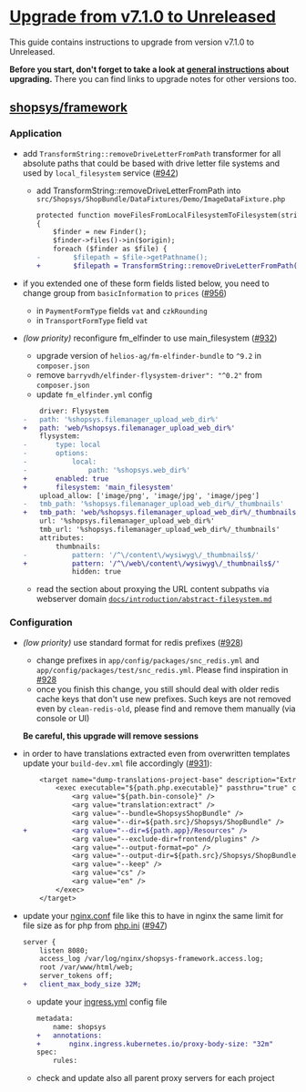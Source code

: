 # [Upgrade from v7.1.0 to Unreleased]

This guide contains instructions to upgrade from version v7.1.0 to Unreleased.

**Before you start, don't forget to take a look at [general instructions](/UPGRADE.md) about upgrading.**
There you can find links to upgrade notes for other versions too.

## [shopsys/framework]
### Application
- add `TransformString::removeDriveLetterFromPath` transformer for all absolute paths that could be based with drive letter file systems and used by `local_filesystem` service ([#942](https://github.com/shopsys/shopsys/pull/942))
    - add TransformString::removeDriveLetterFromPath into `src/Shopsys/ShopBundle/DataFixtures/Demo/ImageDataFixture.php`
        ```diff
        protected function moveFilesFromLocalFilesystemToFilesystem(string $origin, string $target)
        {
            $finder = new Finder();
            $finder->files()->in($origin);
            foreach ($finder as $file) {
        -        $filepath = $file->getPathname();
        +        $filepath = TransformString::removeDriveLetterFromPath($file->getPathname());
        ```
- if you extended one of these form fields listed below, you need to change group from `basicInformation` to `prices` ([#956](https://github.com/shopsys/shopsys/pull/956))
    - in `PaymentFormType` fields `vat` and `czkRounding`
    - in `TransportFormType` field `vat`

- *(low priority)* reconfigure fm_elfinder to use main_filesystem ([#932](https://github.com/shopsys/shopsys/pull/932))
    - upgrade version of `helios-ag/fm-elfinder-bundle` to `^9.2` in `composer.json`
    - remove `barryvdh/elfinder-flysystem-driver": "^0.2"` from `composer.json`
    - update `fm_elfinder.yml` config
    ```diff
        driver: Flysystem
    -   path: '%shopsys.filemanager_upload_web_dir%'
    +   path: 'web/%shopsys.filemanager_upload_web_dir%'
        flysystem:
    -       type: local
    -       options:
    -           local:
    -               path: '%shopsys.web_dir%'
    +       enabled: true
    +       filesystem: 'main_filesystem'
        upload_allow: ['image/png', 'image/jpg', 'image/jpeg']
    -   tmb_path: '%shopsys.filemanager_upload_web_dir%/_thumbnails'
    +   tmb_path: 'web/%shopsys.filemanager_upload_web_dir%/_thumbnails'
        url: '%shopsys.filemanager_upload_web_dir%'
        tmb_url: '%shopsys.filemanager_upload_web_dir%/_thumbnails'
        attributes:
            thumbnails:
    -           pattern: '/^\/content\/wysiwyg\/_thumbnails$/'
    +           pattern: '/^\/web\/content\/wysiwyg\/_thumbnails$/'
                hidden: true
    ```
    - read the section about proxying the URL content subpaths via webserver domain [`docs/introduction/abstract-filesystem.md`](https://github.com/shopsys/shopsys/blob/master/docs/introduction/abstract-filesystem.md)

### Configuration
 - *(low priority)* use standard format for redis prefixes ([#928](https://github.com/shopsys/shopsys/pull/928))
    - change prefixes in `app/config/packages/snc_redis.yml` and `app/config/packages/test/snc_redis.yml`. Please find inspiration in [#928](https://github.com/shopsys/shopsys/pull/928/files)
    - once you finish this change, you still should deal with older redis cache keys that don't use new prefixes. Such keys are not removed even by `clean-redis-old`, please find and remove them manually (via console or UI)

    **Be careful, this upgrade will remove sessions**
- in order to have translations extracted even from overwritten templates update your `build-dev.xml` file accordingly ([#931](https://github.com/shopsys/shopsys/pull/931)):
    ```diff
        <target name="dump-translations-project-base" description="Extracts translatable messages from all source files in project base.">
            <exec executable="${path.php.executable}" passthru="true" checkreturn="true">
                <arg value="${path.bin-console}" />
                <arg value="translation:extract" />
                <arg value="--bundle=ShopsysShopBundle" />
                <arg value="--dir=${path.src}/Shopsys/ShopBundle" />
    +           <arg value="--dir=${path.app}/Resources" />
                <arg value="--exclude-dir=frontend/plugins" />
                <arg value="--output-format=po" />
                <arg value="--output-dir=${path.src}/Shopsys/ShopBundle/Resources/translations" />
                <arg value="--keep" />
                <arg value="cs" />
                <arg value="en" />
            </exec>
        </target>
    ```
- update your [nginx.conf](../../project-base/docker/nginx/nginx.conf) file like this to have in nginx the same limit for file size as for php from [php.ini](../../project-base/docker/php-fpm/php-ini-overrides.ini) ([#947](https://github.com/shopsys/shopsys/pull/947))
    ```diff
    server {
        listen 8080;
        access_log /var/log/nginx/shopsys-framework.access.log;
        root /var/www/html/web;
        server_tokens off;
    +   client_max_body_size 32M;
    ```
    - update your [ingress.yml](../../project-base/kubernetes/ingress.yml) config file
        ```diff
        metadata:
            name: shopsys
        +   annotations:
        +       nginx.ingress.kubernetes.io/proxy-body-size: "32m"
        spec:
            rules:
        ```
    - check and update also all parent proxy servers for each project

[Upgrade from v7.1.0 to Unreleased]: https://github.com/shopsys/shopsys/compare/v7.1.0...HEAD
[shopsys/framework]: https://github.com/shopsys/framework

